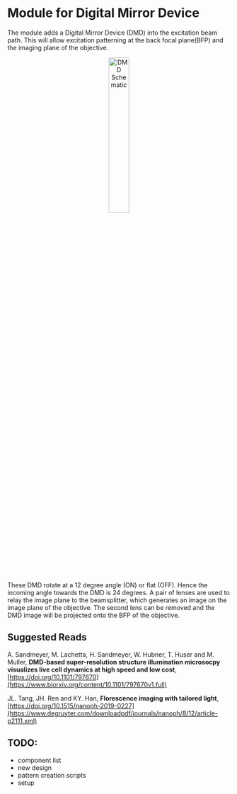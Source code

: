 # Module for Digital Mirror Device

The module adds a Digital Mirror Device (DMD) into the excitation beam path. This will allow excitation patterning at the back focal plane(BFP) and the imaging plane of the objective.


<p align="center">
	<img src="https://github.com/YipLab/IX83-Modules/blob/master/DMD/images/schematic.png" alt="DMD Schematic" width="30%">
</p>


These DMD rotate at a 12 degree angle (ON) or flat (OFF). Hence the incoming angle towards the DMD is 24 degrees. A pair of lenses are used to relay the image plane to the beamsplitter, which generates an image on the image plane of the objective. The second lens can be removed and the DMD image will be projected onto the BFP of the objective.

## Suggested Reads

A. Sandmeyer, M. Lachetta, H. Sandmeyer, W. Hubner, T. Huser and M. Muller, **DMD-based super-resolution structure illumination microsocpy visualizes live cell dynamics at high speed and low cost**, [https://doi.org/10.1101/797670](https://www.biorxiv.org/content/10.1101/797670v1.full)

JL. Tang, JH. Ren and KY. Han, **Florescence imaging with tailored light**, [https://doi.org/10.1515/nanoph-2019-0227](https://www.degruyter.com/downloadpdf/journals/nanoph/8/12/article-p2111.xml)


## TODO:
* component list
* new design
* pattern creation scripts
* setup
